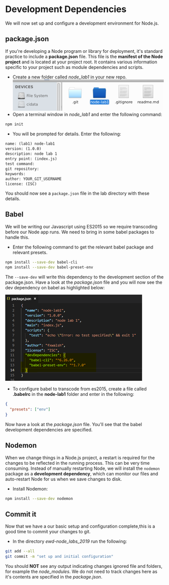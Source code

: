 # Development Dependencies
We will now set up and configure a development environment for Node.js. 


## package.json
If you're developing a Node program or library for deployment, it's standard practice to include a **package.json** file. This file is the **manifest of the Node project** and is located at your project root. It contains various information specific to your project such as module dependencies and scripts. 



- Create a new folder called *node_lab1* in your new repo.
![Empty Local Repo](./img/git_repo_lab1.png)
- Open a terminal window in *node_lab1* and enter the following command:

~~~bash
npm init
~~~

- You will be prompted for details. Enter the following:

~~~
name: (lab1) node-lab1
version: (1.0.0) 
description: node lab 1
entry point: (index.js)
test command:
git repository: 
keywords:
author: YOUR_GIT_USERNAME
license: (ISC)
~~~

You should now see a ``package.json`` file in the lab directory with these details.

## Babel

We will be writing our Javascript using ES2015 so we require transcoding before our Node app runs. We need to bring in some babel packages to handle this.

- Enter the following command to get the relevant babel package and relevant  presets.

~~~bash
npm install --save-dev babel-cli
npm install --save-dev babel-preset-env
~~~

The ``--save-dev`` will write this dependency to the development section of the package.json. Have a look at the *package.json* file and you will now see the dev dependency on babel as highlighted below:

![Development Dependencies](./img/package.PNG)

- To configure babel to transcode from es2015, create a file called **.babelrc** in the **node-lab1** folder and enter in the following:

~~~json
{
  "presets": ["env"]
}
~~~
Now have a look at the  *package.json* file. You'll see that the babel development dependencies are specified.  

## Nodemon
When we change things in a Node.js project, a restart is required for the changes to be reflected in the running process. This can be very time consuming. Instead of manually restarting Node, we will install the ``nodemon`` package as a **development dependency**, which can monitor our files and auto-restart Node for us when we save changes to disk.

- Install Nodemon:

~~~bash
npm install --save-dev nodemon
~~~

## Commit it

Now that we have a our basic setup and configuration complete,this is a good time to commit your changes to git.

- In the directory *ewd-node_labs_2019* run the following:
~~~bash
git add --all
git commit -m "set up and initial configuration"
~~~

You should **NOT** see any output indicating changes ignored file and folders, for example the *node_modules*. We do not need to track changes here as it's contents are specified in the *package.json*.
